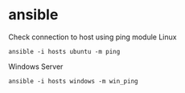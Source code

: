# ansible

Check connection to host using ping module
Linux
```
ansible -i hosts ubuntu -m ping
```
Windows Server
```
ansible -i hosts windows -m win_ping
```
